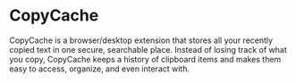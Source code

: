 # CopyCache
CopyCache is a browser/desktop extension that stores all your recently copied text in one secure, searchable place. Instead of losing track of what you copy, CopyCache keeps a history of clipboard items and makes them easy to access, organize, and even interact with.
